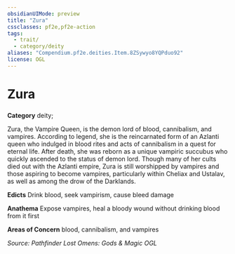 ```yaml
---
obsidianUIMode: preview
title: "Zura"
cssclasses: pf2e,pf2e-action
tags:
  - trait/
  - category/deity
aliases: "Compendium.pf2e.deities.Item.8ZSywyo8YQPduo92"
license: OGL
---
```

# Zura

### 

**Category** deity; 




Zura, the Vampire Queen, is the demon lord of blood, cannibalism, and vampires. According to legend, she is the reincarnated form of an Azlanti queen who indulged in blood rites and acts of cannibalism in a quest for eternal life. After death, she was reborn as a unique vampiric succubus who quickly ascended to the status of demon lord. Though many of her cults died out with the Azlanti empire, Zura is still worshipped by vampires and those aspiring to become vampires, particularly within Cheliax and Ustalav, as well as among the drow of the Darklands.

**Edicts** Drink blood, seek vampirism, cause bleed damage

**Anathema** Expose vampires, heal a bloody wound without drinking blood from it first

**Areas of Concern** blood, cannibalism, and vampires

*Source: Pathfinder Lost Omens: Gods & Magic*
*OGL*